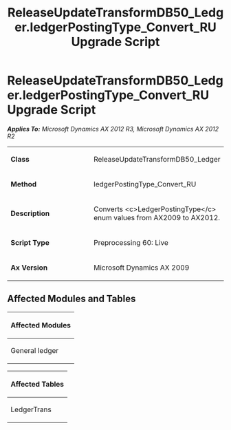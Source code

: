 ﻿---
title: ReleaseUpdateTransformDB50_Ledger.ledgerPostingType_Convert_RU Upgrade Script
TOCTitle: ReleaseUpdateTransformDB50_Ledger.ledgerPostingType_Convert_RU Upgrade Script
ms:assetid: b546337f-3d14-9282-e3dc-44b74029d104
ms:mtpsurl: https://msdn.microsoft.com/en-us/library/JJ736994(v=AX.60)
ms:contentKeyID: 49710677
ms.date: 05/18/2015
mtps_version: v=AX.60
---

# ReleaseUpdateTransformDB50\_Ledger.ledgerPostingType\_Convert\_RU Upgrade Script 


_**Applies To:** Microsoft Dynamics AX 2012 R3, Microsoft Dynamics AX 2012 R2_

<table>
<colgroup>
<col style="width: 50%" />
<col style="width: 50%" />
</colgroup>
<tbody>
<tr class="odd">
<td><p><strong>Class</strong></p></td>
<td><p>ReleaseUpdateTransformDB50_Ledger</p></td>
</tr>
<tr class="even">
<td><p><strong>Method</strong></p></td>
<td><p>ledgerPostingType_Convert_RU</p></td>
</tr>
<tr class="odd">
<td><p><strong>Description</strong></p></td>
<td><p>Converts &lt;c&gt;LedgerPostingType&lt;/c&gt; enum values from AX2009 to AX2012.</p></td>
</tr>
<tr class="even">
<td><p><strong>Script Type</strong></p></td>
<td><p>Preprocessing 60: Live</p></td>
</tr>
<tr class="odd">
<td><p><strong>Ax Version</strong></p></td>
<td><p>Microsoft Dynamics AX 2009</p></td>
</tr>
</tbody>
</table>


## Affected Modules and Tables

<table>
<colgroup>
<col style="width: 100%" />
</colgroup>
<thead>
<tr class="header">
<th><p>Affected Modules</p></th>
</tr>
</thead>
<tbody>
<tr class="odd">
<td><p>General ledger</p></td>
</tr>
</tbody>
</table>


<table>
<colgroup>
<col style="width: 100%" />
</colgroup>
<thead>
<tr class="header">
<th><p>Affected Tables</p></th>
</tr>
</thead>
<tbody>
<tr class="odd">
<td><p>LedgerTrans</p></td>
</tr>
</tbody>
</table>

  


